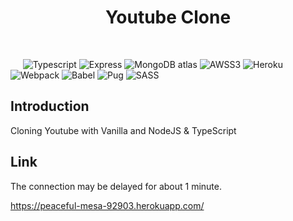 <h1 align="center"> Youtube Clone </h1> <br>

&nbsp;&nbsp;&nbsp;&nbsp;
![Typescript](https://img.shields.io/badge/Typescript-v3.4.4-blue.svg)
![Express](https://img.shields.io/badge/Express-4.16.4-brightgreen.svg)
![MongoDB atlas](https://img.shields.io/badge/MongoDB-atlas-ff69b4.svg)
![AWSS3](https://img.shields.io/badge/AWS-S3-lightgrey.svg)
![Heroku](https://img.shields.io/badge/Server-Heroku-blue.svg)
![Webpack](https://img.shields.io/badge/Webpack-4.31.0-purple.svg)
![Babel](https://img.shields.io/badge/Babel-7.4.5-bb2f2a.svg)
![Pug](https://img.shields.io/badge/Pug-2.0.3-e7e7e7.svg)
![SASS](https://img.shields.io/badge/SASS-4.12.0-3498db.svg)

## Introduction

Cloning Youtube with Vanilla and NodeJS & TypeScript

## Link

The connection may be delayed for about 1 minute.

https://peaceful-mesa-92903.herokuapp.com/
